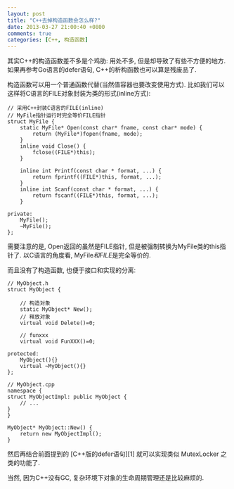 ```yaml
---
layout: post
title: "C++去掉构造函数会怎么样?"
date: 2013-03-27 21:00:40 +0800
comments: true
categories: [C++, 构造函数]
---
```


其实C++的构造函数差不多是个鸡肋: 用处不多, 但是却导致了有些不方便的地方.
如果再参考Go语言的defer语句, C++的析构函数也可以算是残废品了.

构造函数可以用一个普通函数代替(当然值容器也要改变使用方式).
比如我们可以这样将C语言的FILE对象封装为类的形式(inline方式):

	// 采用C++封装C语言的FILE(inline)
	// MyFile指针运行时完全等价FILE指针
	struct MyFile {
		static MyFile* Open(const char* fname, const char* mode) {
			return (MyFile*)fopen(fname, mode);
		}
		inline void Close() {
			fclose((FILE*)this);
		}
	
		inline int Printf(const char * format, ...) {
			return fprintf((FILE*)this, format, ...);
		}
		inline int Scanf(const char * format, ...) {
			return fscanf((FILE*)this, format, ...);
		}
	
	private:
		MyFile();
		~MyFile();
	};

需要注意的是, Open返回的虽然是FILE指针, 但是被强制转换为MyFile类的this指针了.
以C语言的角度看, MyFile*和FILE*是完全等价的.

而且没有了构造函数, 也便于接口和实现的分离:

	// MyObject.h
	struct MyObject {
	
		// 构造对象
		static MyObject* New();
		// 释放对象
		virtual void Delete()=0;
		
		// funxxx
		virtual void FunXXX()=0;
	
	protected:
		MyObject(){}
		virtual ~MyObject(){}
	};
	
	// MyObject.cpp
	namespace {
	struct MyObjectImpl: public MyObject {
		// ...
	}
	}
	
	MyObject* MyObject::New() {
		return new MyObjectImpl();
	}

然后再结合前面提到的 [C++版的defer语句][1] 就可以实现类似 MutexLocker 之类的功能了.

当然, 因为C++没有GC, 复杂环境下对象的生命周期管理还是比较麻烦的.

